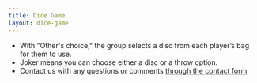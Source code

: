 ```yaml
---
title: Dice Game
layout: dice-game
---
```


* With "Other's choice," the group selects a disc from each player’s bag for them to use.
* Joker means you can choose either a disc or a throw option.
* Contact us with any questions or comments [through the contact form](/contact/)